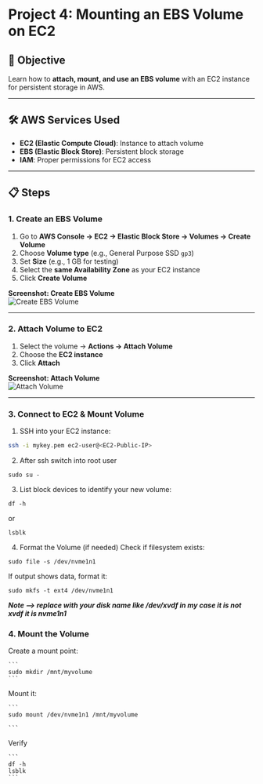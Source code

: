 # Project 4: Mounting an EBS Volume on EC2

## 🎯 Objective
Learn how to **attach, mount, and use an EBS volume** with an EC2 instance for persistent storage in AWS.

---

## 🛠️ AWS Services Used
- **EC2 (Elastic Compute Cloud)**: Instance to attach volume  
- **EBS (Elastic Block Store)**: Persistent block storage  
- **IAM**: Proper permissions for EC2 access  

---

## 📋 Steps

### 1. Create an EBS Volume
1. Go to **AWS Console → EC2 → Elastic Block Store → Volumes → Create Volume**  
2. Choose **Volume type** (e.g., General Purpose SSD `gp3`)  
3. Set **Size** (e.g., 1 GB for testing)  
4. Select the **same Availability Zone** as your EC2 instance  
5. Click **Create Volume**  

**Screenshot: Create EBS Volume**  
![Create EBS Volume](images/create-ebs.png)

---

### 2. Attach Volume to EC2
1. Select the volume → **Actions → Attach Volume**  
2. Choose the **EC2 instance**  
3. Click **Attach**  

**Screenshot: Attach Volume**  
![Attach Volume](images/attach-ebs.png)

---

### 3. Connect to EC2 & Mount Volume
1. SSH into your EC2 instance:  
```bash
ssh -i mykey.pem ec2-user@<EC2-Public-IP>
```
2.  After ssh switch into root user
```
sudo su -
```
3.    List block devices to identify your new volume: 
```
df -h
```
or 
```
lsblk
```
4. Format the Volume (if needed)
Check if filesystem exists:

```
sudo file -s /dev/nvme1n1
```
If output shows data, format it:

```
sudo mkfs -t ext4 /dev/nvme1n1
```
***Note —> replace with your disk name like /dev/xvdf in my case it is not xvdf it is nvme1n1***
### 4. Mount the Volume


Create a mount point:

    ```
    sudo mkdir /mnt/myvolume
    ```
   
 Mount it:
 
    ```
    sudo mount /dev/nvme1n1 /mnt/myvolume
    
    ```
 Verify

    ```
    df -h 
    lsblk
    ```
    
    

    
 




